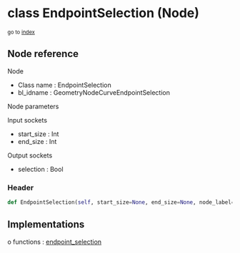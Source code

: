# class EndpointSelection (Node)

<sub>go to [index](/docs/index.md)</sub>

## Node reference

Node
 - Class name : EndpointSelection
 - bl_idname : GeometryNodeCurveEndpointSelection

Node parameters

Input sockets
 - start_size : Int
 - end_size : Int

Output sockets
 - selection : Bool

### Header

``` python
def EndpointSelection(self, start_size=None, end_size=None, node_label=None, node_color=None):
```

## Implementations

o functions : [endpoint_selection](/docs/classes/endpoint_selection.md)

